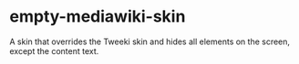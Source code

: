 # empty-mediawiki-skin

A skin that overrides the Tweeki skin and hides all elements on the screen, except the content text.
